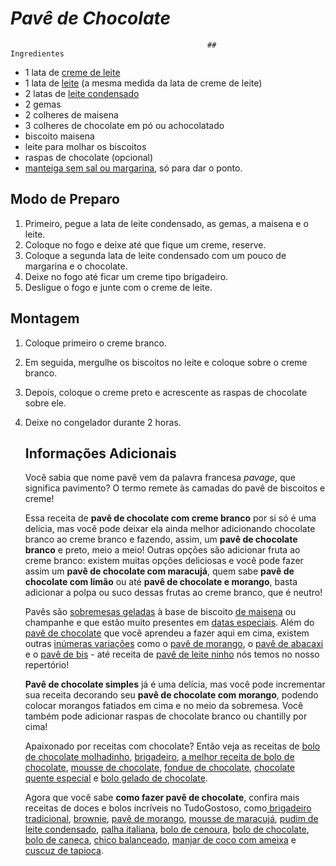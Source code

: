 #										*_Pavê de Chocolate_*



												## 										Ingredientes 

- 1 lata de [creme de leite](https://blog.tudogostoso.com.br/cardapios/diferencas-entre-o-creme-de-leite-de-caixinha-e-de-lata/)
- 1 lata de [leite](https://blog.tudogostoso.com.br/dicas-de-cozinha/leite-conheca-4-tipos-diferentes/) (a mesma medida da lata de creme de leite)
- 2 latas de [leite condensado](https://blog.tudogostoso.com.br/cardapios/receitas-faceis/como-fazer-leite-condensado-caseiro/)
- 2 gemas
- 2 colheres de maisena
- 3 colheres de chocolate em pó ou achocolatado
- biscoito maisena
- leite para molhar os biscoitos
- raspas de chocolate (opcional)
- [manteiga sem sal ou margarina](https://blog.tudogostoso.com.br/noticias/as-diferencas-entre-manteiga-e-margarina/), só para dar o ponto.



## 											Modo de Preparo

1. Primeiro, pegue a lata de leite condensado, as gemas, a maisena e o leite.
2. Coloque no fogo e deixe até que fique um creme, reserve.
3. Coloque a segunda lata de leite condensado com um pouco de margarina e o chocolate.
4. Deixe no fogo até ficar um creme tipo brigadeiro.
5. Desligue o fogo e junte com o creme de leite.



## 												Montagem

1. Coloque primeiro o creme branco.

2. Em seguida, mergulhe os biscoitos no leite e coloque sobre o creme branco.

3. Depois, coloque o creme preto e acrescente as raspas de chocolate sobre ele.

4. Deixe no congelador durante 2 horas.

   

   ## 											Informações Adicionais

   Você sabia que nome pavê vem da palavra francesa *pavage*, que significa pavimento? O termo remete às camadas do pavê de biscoitos e creme!

   Essa receita de **pavê de chocolate com creme branco** por si só é uma delícia, mas você pode deixar ela ainda melhor adicionando chocolate branco ao creme branco e fazendo, assim, um **pavê de chocolate branco** e preto, meio a meio! Outras opções são adicionar fruta ao creme branco: existem muitas opções deliciosas e você pode fazer assim um **pavê de chocolate com maracujá**, quem sabe **pavê de chocolate com limão** ou até **pavê de chocolate e morango**, basta adicionar a polpa ou suco dessas frutas ao creme branco, que é neutro!

   Pavês são [sobremesas geladas](https://blog.tudogostoso.com.br/cardapios/35-sobremesas-geladas/) à base de biscoito [de maisena](https://blog.tudogostoso.com.br/cardapios/sobremesas-com-biscoito-de-maisena/) ou champanhe e que estão muito presentes em [datas especiais](https://blog.tudogostoso.com.br/cardapios/sobremesa-de-pascoa-receitas/). Além do [pavê de chocolate](https://www.tudogostoso.com.br/receita/132260-pave-de-chocolate-branco-com-negresco.html) que você aprendeu a fazer aqui em cima, existem outras [inúmeras variações](https://blog.tudogostoso.com.br/cardapios/50-receitas-de-paves/) como o [pavê de morango](https://www.tudogostoso.com.br/receita/139574-pave-de-morango-da-thais.html), o [pavê de abacaxi](https://www.tudogostoso.com.br/receita/4750-pave-de-abacaxi.html) e o [pavê de bis](https://www.tudogostoso.com.br/receita/943-pave-de-bis.html) - até receita de [pavê de leite ninho](https://www.tudogostoso.com.br/receita/140479-pave-de-leite-ninho.html) nós temos no nosso repertório!

   **Pavê de chocolate simples** já é uma delícia, mas você pode incrementar sua receita decorando seu **pavê de chocolate com morango**, podendo colocar morangos fatiados em cima e no meio da sobremesa. Você também pode adicionar raspas de chocolate branco ou chantilly por cima!

   Apaixonado por receitas com chocolate? Então veja as receitas de [bolo de chocolate molhadinho](https://www.tudogostoso.com.br/receita/951-bolo-de-chocolate-molhadinho.html), [brigadeiro](https://www.tudogostoso.com.br/receita/114-brigadeiro.html), [a melhor receita de bolo de chocolate](https://www.tudogostoso.com.br/receita/62547-a-melhor-receita-de-bolo-de-chocolate.html), [mousse de chocolate](https://www.tudogostoso.com.br/receita/2513-mousse-de-chocolate.html), [fondue de chocolate](https://www.tudogostoso.com.br/receita/13205-fondue-de-chocolate.html), [chocolate quente especial](https://www.tudogostoso.com.br/receita/33-chocolate-quente-especial.html) e [bolo gelado de chocolate](https://www.tudogostoso.com.br/receita/296090-bolo-gelado-de-chocolate.html).

   Agora que você sabe **como fazer pavê de chocolate**, confira mais receitas de doces e bolos incríveis no TudoGostoso, como[ brigadeiro tradicional](https://www.tudogostoso.com.br/receita/114-brigadeiro.html), [brownie](https://www.tudogostoso.com.br/receita/11659-brownie-super-facil.html), [pavê de morango](https://www.tudogostoso.com.br/receita/139574-pave-de-morango-da-thais.html), [mousse de maracujá](https://www.tudogostoso.com.br/receita/1599-mousse-de-maracuja.html), [pudim de leite condensado](https://www.tudogostoso.com.br/receita/31593-pudim-de-leite-condensado.html), [palha italiana](https://www.tudogostoso.com.br/receita/499-palha-italiana.html), [bolo de cenoura](https://www.tudogostoso.com.br/receita/23-bolo-de-cenoura.html), [bolo de chocolate](https://www.tudogostoso.com.br/receita/62547-a-melhor-receita-de-bolo-de-chocolate.html), [bolo de caneca](https://www.tudogostoso.com.br/receita/60429-bolo-de-caneca-micro-ondas.html), [chico balanceado](https://www.tudogostoso.com.br/receita/1766-chico-balanceado.html), [manjar de coco com ameixa](https://www.tudogostoso.com.br/receita/82065-manjar-de-coco-com-calda-de-ameixa.html) e [cuscuz de tapioca](https://www.tudogostoso.com.br/receita/7271-cuscuz-de-tapioca.html).



